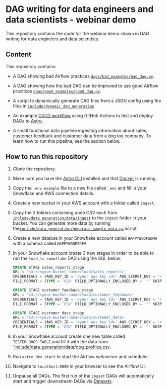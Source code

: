 # DAG writing for data engineers and data scientists - webinar demo

This repository contains the code for the webinar demo shown in DAG writing for data engineers and data scientists.

## Content

This repository contains:

- A DAG showing bad Airflow practices [`dags/bad_examples/bad_dag.py`](dags/bad_examples/bad_dag.py).
- A DAG showing how the bad DAG can be improved to use good Airflow practices [`dags/good_examples/good_dag.py`](dags/good_examples/good_dag.py).
- A script to dynamically generate DAG files from a JSON config using the files in [`include/dynamic_dag_generation`](include/dynamic_dag_generation).
- An example [CI/CD workflow](.github/workflows/deploy_to_astro.yaml) using GitHub Actions to test and deploy DAGs to [Astro](https://www.astronomer.io/try-astro).

- A small functional data pipeline ingesting information about sales, customer feedback and customer data from a dog toy company. To learn how to run this pipeline, see the section below.

## How to run this repository

1. Clone the repository.
2. Make sure you have the [Astro CLI](https://docs.astronomer.io/astro/cli/install-cli) installed and that [Docker](https://www.docker.com/products/docker-desktop) is running.
3. Copy the `.env.example` file to a new file called `.env` and fill in your Snowflake and AWS connection details.
4. Create a new bucket in your AWS account with a folder called `ingest`.
5. Copy the 3 folders containing once CSV each from [`include/data_generation/data/ingest`](include/data_generation/data/ingest) to the `ingest` folder in your bucket. You can generate more data by running the[`include/data_generation/generate_sample_data.py`](include/data_generation/generate_sample_data.py) script.
6. Create a new databse in your Snowflake account called `HAPPYWOOFSDWH` with a schema called `HAPPYWOOFSDEV`.
7. In your Snowflake account create 3 new stages in order to be able to run the `load_to_snowflake` DAG using the SQL below.

    ```sql
    CREATE STAGE sales_reports_stage
    URL = 's3://<your-bucket-name>/load/sales_reports/'
    CREDENTIALS = (AWS_KEY_ID = '<your aws key id>' AWS_SECRET_KEY = '<your aws secret>')
    FILE_FORMAT = (TYPE = 'CSV' FIELD_OPTIONALLY_ENCLOSED_BY = '"' SKIP_HEADER = 1);

    CREATE STAGE customer_feedback_stage
    URL = 's3://<your-bucket-name>/load/customer_feedback/'
    CREDENTIALS = (AWS_KEY_ID = '<your aws key id>' AWS_SECRET_KEY = '<your aws secret>')
    FILE_FORMAT = (TYPE = 'CSV' FIELD_OPTIONALLY_ENCLOSED_BY = '"' SKIP_HEADER = 1);

    CREATE STAGE customer_data_stage
    URL = 's3://<your-bucket-name>/load/customer_data/'
    CREDENTIALS = (AWS_KEY_ID = '<your aws key id>' AWS_SECRET_KEY = '<your aws secret>')
    FILE_FORMAT = (TYPE = 'CSV' FIELD_OPTIONALLY_ENCLOSED_BY = '"' SKIP_HEADER = 1);
    ```

8. In your Snowflake account create one new table called `TESTER_DOGS_TABLE` and fill it with the data from [`include/data_generation/data/dog_profiles.csv](include/data_generation/data/dog_profiles.csv).
9. Run `astro dev start` to start the Airflow webserver and scheduler.
10. Navigate to `localhost:8080` in your browser to see the Airflow UI.
11. Unpause all DAGs. The first run of the `ingest` DAGs will automatically start and trigger downstream DAGs via [Datasets](https://docs.astronomer.io/learn/airflow-datasets).